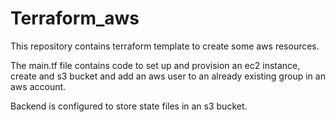 # Terraform_aws
This repository contains terraform template to create some aws resources.
    
The main.tf file contains code to set up and provision an ec2 instance, create and s3 bucket and add an aws user to an already existing group in an aws account.

Backend is configured to store state files in an s3 bucket.
